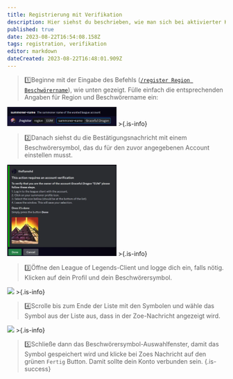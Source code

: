 ```yaml
---
title: Registrierung mit Verifikation
description: Hier siehst du beschrieben, wie man sich bei aktivierter Kontoverifikation auf einem Server registriert.
published: true
date: 2023-08-22T16:54:08.158Z
tags: registration, verifikation
editor: markdown
dateCreated: 2023-08-22T16:48:01.909Z
---
```


> :one:Beginne mit der Eingabe des Befehls ([`/register Region Beschwörername`](/de/commands/important/register/)), wie unten gezeigt. Fülle einfach die entsprechenden Angaben für Region und Beschwörername ein:
<img src="/register.png" width="50%" img>
>{.is-info}

<br>

> :two:Danach siehst du die Bestätigungsnachricht mit einem Beschwörersymbol, das du für den zuvor angegebenen Account einstellen musst.
<img src="/register_verification_2.png" width="50%" img>
>{.is-info}

<br>

> :three:Öffne den League of Legends-Client und logge dich ein, falls nötig. Klicken auf dein Profil und dein Beschwörersymbol.
<img src="/ban_account_3.png" width="15%" img> 
>{.is-info}

<br>

> :four:Scrolle bis zum Ende der Liste mit den Symbolen und wähle das Symbol aus der Liste aus, dass in der Zoe-Nachricht angezeigt wird.
<img src="/ban_account_4.png" width="60%" img>
>{.is-info}

<br>

> :five:Schließe dann das Beschwörersymbol-Auswahlfenster, damit das Symbol gespeichert wird und klicke bei Zoes Nachricht auf den grünen `Fertig` Button. Damit sollte dein Konto verbunden sein.
>{.is-success}